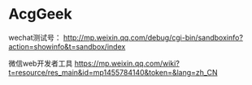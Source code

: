 # AcgGeek

wechat测试号：
http://mp.weixin.qq.com/debug/cgi-bin/sandboxinfo?action=showinfo&t=sandbox/index

微信web开发者工具
https://mp.weixin.qq.com/wiki?t=resource/res_main&id=mp1455784140&token=&lang=zh_CN